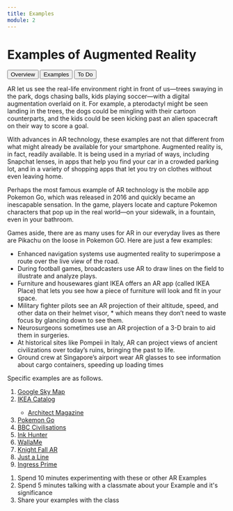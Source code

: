 ```yaml
---
title: Examples
module: 2
---
```


# Examples of Augmented Reality

<div class="tab">
  <button class="tablinks active" onclick="openTab(event, 'Overview')">Overview</button>
  <button class="tablinks" onclick="openTab(event, 'Examples')">Examples</button>
  <button class="tablinks" onclick="openTab(event, 'ToDo')">To Do</button>
</div>

<div id="Overview" class="tabcontent" style="display:block">

<p>AR let us see the real-life environment right in front of us—trees swaying in the park, dogs chasing balls, kids playing soccer—with a digital augmentation overlaid on it. For example,  a pterodactyl might be seen landing in the trees, the dogs could be mingling with their cartoon counterparts, and the kids could be seen kicking past an alien spacecraft on their way to score a goal.</p>

<p>With advances in AR technology, these examples are not that different from what might already be available for your smartphone. Augmented reality is, in fact, readily available. It is being used in a myriad of ways, including Snapchat lenses, in apps that help you find your car in a crowded parking lot, and in a variety of shopping apps that let you try on clothes without even leaving home.</p>
</div>


<div id="Examples" class="tabcontent">
<p>Perhaps the most famous example of AR technology is the mobile app Pokemon Go, which was released in 2016 and quickly became an inescapable sensation. In the game, players locate and capture Pokemon characters that pop up in the real world—on your sidewalk, in a fountain, even in your bathroom.</p>

<p>Games aside, there are as many uses for AR in our everyday lives as there are Pikachu on the loose in Pokemon GO. Here are just a few examples:</p>

<ul>
<li>Enhanced navigation systems use augmented reality to superimpose a route over the live view of the road.</li>
<li>During football games, broadcasters use AR to draw lines on the field to illustrate and analyze plays.</li>
<li>Furniture and housewares giant IKEA offers an AR app (called IKEA Place) that lets you see how a piece of furniture will look and fit in your space.</li>
<li>Military fighter pilots see an AR projection of their altitude, speed, and other data on their helmet visor, * which means they don’t need to waste focus by glancing down to see them.</li>
<li>Neurosurgeons sometimes use an AR projection of a 3-D brain to aid them in surgeries.   </li>
<li>At historical sites like Pompeii in Italy, AR can project views of ancient civilizations over today’s ruins, bringing the past to life.</li>
<li>Ground crew at Singapore’s airport wear AR glasses to see information about cargo containers, speeding up loading times</li>
</ul>
<p>Specific examples are as follows.</p>
<ol>
<li><a href="https://play.google.com/store/apps/details?id=com.google.android.stardroid&hl=" target="_new">Google Sky Map</a></li>
<li><a href="https://apps.apple.com/us/app/ikea-place/id1279244498" target="_new">IKEA Catalog</a></li>
    <ul>
    <li><a href="https://www.architectmagazine.com/technology/ikea-launches-augmented-reality-application_o" target="_new">Architect Magazine</a>
    </li>
    </ul>
<li><a href="https://www.pokemon.com/us/app/pokemon-go/" target="_new">Pokemon Go</a></li>
<li><a href="https://www.bbc.co.uk/taster/pilots/civilisations-ar" target="_new">BBC Civilisations</a></li>
<li><a href="http://www.inkhunter.tattoo/" target="_new">Ink Hunter</a></li>
<li><a href="http://walla.me/" target="_new">WallaMe</a></li>
<li><a href="https://www.wearvr.com/apps/knightfall-ar" target="_new">Knight Fall AR</a></li>
<li><a href="https://justaline.withgoogle.com/" target="_new">Just a Line</a></li>
<li><a href="https://www.ingress.com/game/" target="_new">Ingress Prime</a></li>
</ol>
</div>
<div id="ToDo" class="tabcontent">
    <ol>
    <li>Spend 10 minutes experimenting with these or other AR Examples</li>
    <li>Spend 5 minutes talking with a classmate about your Example and it's significance</li>
    <li>Share your examples with the class</li>
    </ol>
</div>
